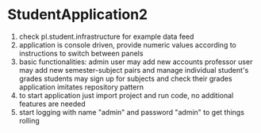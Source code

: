 # StudentApplication2

1. check pl.student.infrastructure for example data feed
2. application is console driven, provide numeric values according to instructions to switch between panels
3. basic functionalities:
    admin user may add new accounts
    professor user may add new semester-subject pairs and manage individual student's grades
    students may sign up for subjects and check their grades
    application imitates repository pattern
4. to start application just import project and run code, no additional features are needed
5. start logging with name "admin" and password "admin" to get things rolling